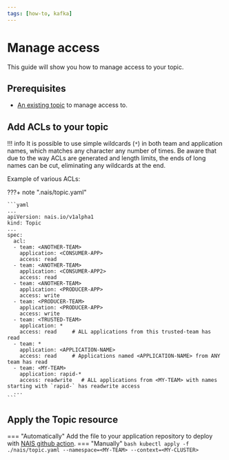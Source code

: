 ```yaml
---
tags: [how-to, kafka]
---
```


# Manage access

This guide will show you how to manage access to your topic.

## Prerequisites

- [An existing topic](create.md) to manage access to.

## Add ACLs to your topic

!!! info
    It is possible to use simple wildcards (`*`) in both team and application names, which matches any character any number of times.
    Be aware that due to the way ACLs are generated and length limits, the ends of long names can be cut, eliminating any wildcards at the end.

Example of various ACLs:

???+ note ".nais/topic.yaml"

    ```yaml
    ...
    apiVersion: nais.io/v1alpha1
    kind: Topic
    ...
    spec:
      acl:
      - team: <ANOTHER-TEAM>
        application: <CONSUMER-APP>
        access: read
      - team: <ANOTHER-TEAM>
        application: <CONSUMER-APP2>
        access: read
      - team: <ANOTHER-TEAM>
        application: <PRODUCER-APP> 
        access: write
      - team: <PRODUCER-TEAM>
        application: <PRODUCER-APP> 
        access: write
      - team: <TRUSTED-TEAM>
        application: *
        access: read     # ALL applications from this trusted-team has read
      - team: *
        application: <APPLICATION-NAME>
        access: read     # Applications named <APPLICATION-NAME> from ANY team has read
      - team: <MY-TEAM>
        application: rapid-*
        access: readwrite   # ALL applications from <MY-TEAM> with names starting with `rapid-` has readwrite access
      ...
    ```

## Apply the Topic resource
=== "Automatically"
    Add the file to your application repository to deploy with [NAIS github action](../../../build/how-to/build-and-deploy.md).
=== "Manually"
    ```bash
    kubectl apply -f ./nais/topic.yaml --namespace=<MY-TEAM> --context=<MY-CLUSTER>
    ```
